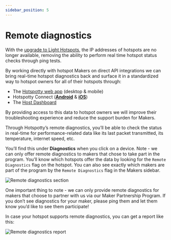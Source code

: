 ```yaml
---
sidebar_position: 5
---
```


# Remote diagnostics

With the [upgrade to Light Hotspots](https://blog.helium.com/light-hotspots-explained-everything-you-need-to-know-f86612f571c6), the IP addresses of hotspots are no longer available, removing the ability to perform real time hotspot status checks through ping tests.

By working directly with hotspot Makers on direct API integrations we can bring real-time hotspot diagnostics back and surface it in a standardized way to hotspot owners for all of their hotspots through:

- The [Hotspotty web app](https://app.hotspotty.net/) (desktop & mobile)
- Hotspotty Connect (**[Android](https://play.google.com/store/apps/details?id=com.hotspottyconnect&hl=en&gl=US)** & **[iOS](https://apps.apple.com/us/app/hotspotty-connect/id1622212036)**)
- The [Host Dashboard](https://docs.hotspotty.net/advanced/host-dashboard)

By providing access to this data to hotspot owners we will improve their troubleshooting experience and reduce the support burden for Makers.

Through Hotspotty’s remote diagnostics, you’ll be able to check the status in real-time for performance-related data like its last packet transmitted, its temperature, internet speed, etc.

You’ll find this under **Diagnostics** when you click on a device. Note - we can only offer remote diagnostics to makers that chose to take part in the program. You’ll know which hotspots offer the data by looking for the `Remote Diagnostics` flag on the hotspot. You can also see exactly which makers are part of the program by the `Remote Diagnostics` flag in the Makers sidebar.

![Remote diagnostics section](/img/features/monitoring-and-managing/remote-diagnostics.png)

One important thing to note - we can only provide remote diagnostics for makers that choose to partner with us via our Maker Partnership Program. If you don’t see diagnostics for your maker, please ping them and let them know you’d like to see them participate!

In case your hotspot supports remote diagnostics, you can get a report like this:

![Remote diagnostics report](/img/features/monitoring-and-managing/remote-diagnostics-report.png)
